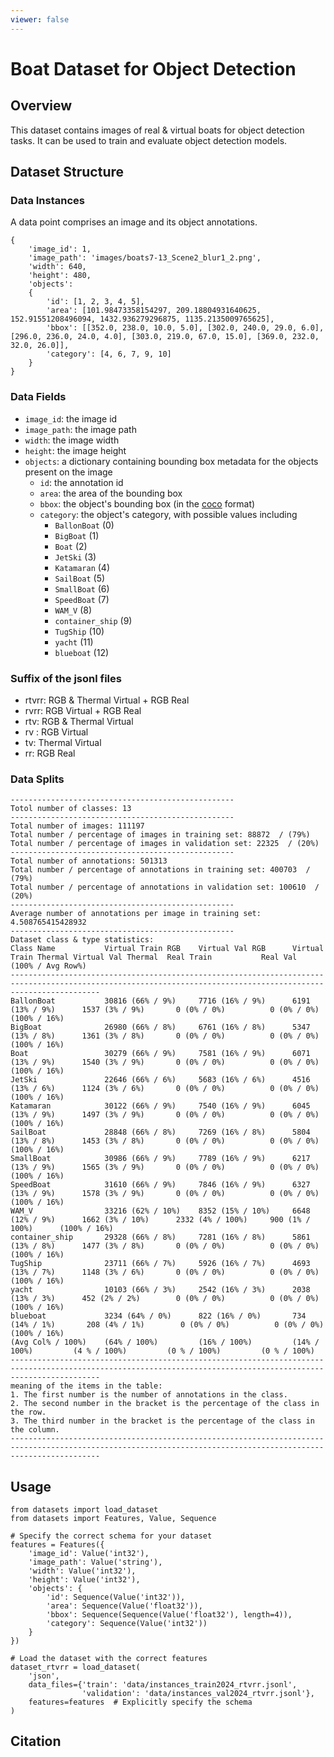 ```yaml
---
viewer: false
---
```


# Boat Dataset for Object Detection

## Overview
This dataset contains images of real & virtual boats for object detection tasks. It can be used to train and evaluate object detection models.

## Dataset Structure

### Data Instances

A data point comprises an image and its object annotations.

```
{
    'image_id': 1, 
    'image_path': 'images/boats7-13_Scene2_blur1_2.png', 
    'width': 640, 
    'height': 480, 
    'objects': 
    {
        'id': [1, 2, 3, 4, 5], 
        'area': [101.98473358154297, 209.18804931640625, 152.91551208496094, 1432.936279296875, 1135.2135009765625], 
        'bbox': [[352.0, 238.0, 10.0, 5.0], [302.0, 240.0, 29.0, 6.0], [296.0, 236.0, 24.0, 4.0], [303.0, 219.0, 67.0, 15.0], [369.0, 232.0, 32.0, 26.0]], 
        'category': [4, 6, 7, 9, 10]
    }
}
```

### Data Fields

- `image_id`: the image id
- `image_path`: the image path
- `width`: the image width
- `height`: the image height
- `objects`: a dictionary containing bounding box metadata for the objects present on the image
  - `id`: the annotation id
  - `area`: the area of the bounding box
  - `bbox`: the object's bounding box (in the [coco](https://albumentations.ai/docs/getting_started/bounding_boxes_augmentation/#coco) format)
  - `category`: the object's category, with possible values including 
    - `BallonBoat` (0)
    - `BigBoat` (1)
    - `Boat` (2)
    - `JetSki` (3)
    - `Katamaran` (4)
    - `SailBoat` (5)
    - `SmallBoat` (6)
    - `SpeedBoat` (7)
    - `WAM_V` (8)
    - `container_ship` (9)
    - `TugShip` (10)
    - `yacht` (11)
    - `blueboat` (12)

### Suffix of the jsonl files

- rtvrr: RGB & Thermal Virtual + RGB Real
- rvrr: RGB Virtual + RGB Real
- rtv: RGB & Thermal Virtual
- rv : RGB Virtual
- tv: Thermal Virtual
- rr: RGB Real
  
### Data Splits

```
--------------------------------------------------
Totol number of classes: 13
--------------------------------------------------
Total number of images: 111197
Total number / percentage of images in training set: 88872  / (79%)
Total number / percentage of images in validation set: 22325  / (20%)
--------------------------------------------------
Total number of annotations: 501313
Total number / percentage of annotations in training set: 400703  / (79%)
Total number / percentage of annotations in validation set: 100610  / (20%)
--------------------------------------------------
Average number of annotations per image in training set: 4.508765415428932
--------------------------------------------------
Dataset class & type statistics:
Class Name           Virtual Train RGB    Virtual Val RGB      Virtual Train Thermal Virtual Val Thermal  Real Train           Real Val             (100% / Avg Row%)   
----------------------------------------------------------------------------------------------------------------------------------------------------------------
BallonBoat           30816 (66% / 9%)     7716 (16% / 9%)      6191 (13% / 9%)      1537 (3% / 9%)       0 (0% / 0%)          0 (0% / 0%)          (100% / 16%)
BigBoat              26980 (66% / 8%)     6761 (16% / 8%)      5347 (13% / 8%)      1361 (3% / 8%)       0 (0% / 0%)          0 (0% / 0%)          (100% / 16%)
Boat                 30279 (66% / 9%)     7581 (16% / 9%)      6071 (13% / 9%)      1540 (3% / 9%)       0 (0% / 0%)          0 (0% / 0%)          (100% / 16%)
JetSki               22646 (66% / 6%)     5683 (16% / 6%)      4516 (13% / 6%)      1124 (3% / 6%)       0 (0% / 0%)          0 (0% / 0%)          (100% / 16%)
Katamaran            30122 (66% / 9%)     7540 (16% / 9%)      6045 (13% / 9%)      1497 (3% / 9%)       0 (0% / 0%)          0 (0% / 0%)          (100% / 16%)
SailBoat             28848 (66% / 8%)     7269 (16% / 8%)      5804 (13% / 8%)      1453 (3% / 8%)       0 (0% / 0%)          0 (0% / 0%)          (100% / 16%)
SmallBoat            30986 (66% / 9%)     7789 (16% / 9%)      6217 (13% / 9%)      1565 (3% / 9%)       0 (0% / 0%)          0 (0% / 0%)          (100% / 16%)
SpeedBoat            31610 (66% / 9%)     7846 (16% / 9%)      6327 (13% / 9%)      1578 (3% / 9%)       0 (0% / 0%)          0 (0% / 0%)          (100% / 16%)
WAM_V                33216 (62% / 10%)    8352 (15% / 10%)     6648 (12% / 9%)      1662 (3% / 10%)      2332 (4% / 100%)     900 (1% / 100%)      (100% / 16%)
container_ship       29328 (66% / 8%)     7281 (16% / 8%)      5861 (13% / 8%)      1477 (3% / 8%)       0 (0% / 0%)          0 (0% / 0%)          (100% / 16%)
TugShip              23711 (66% / 7%)     5926 (16% / 7%)      4693 (13% / 7%)      1148 (3% / 6%)       0 (0% / 0%)          0 (0% / 0%)          (100% / 16%)
yacht                10103 (66% / 3%)     2542 (16% / 3%)      2038 (13% / 3%)      452 (2% / 2%)        0 (0% / 0%)          0 (0% / 0%)          (100% / 16%)
blueboat             3234 (64% / 0%)      822 (16% / 0%)       734 (14% / 1%)       208 (4% / 1%)        0 (0% / 0%)          0 (0% / 0%)          (100% / 16%)
(Avg Col% / 100%)    (64% / 100%)         (16% / 100%)         (14% / 100%)         (4 % / 100%)         (0 % / 100%)         (0 % / 100%)        
----------------------------------------------------------------------------------------------------------------------------------------------------------------
meaning of the items in the table:
1. The first number is the number of annotations in the class.
2. The second number in the bracket is the percentage of the class in the row.
3. The third number in the bracket is the percentage of the class in the column.
----------------------------------------------------------------------------------------------------------------------------------------------------------------
```


## Usage
```
from datasets import load_dataset
from datasets import Features, Value, Sequence

# Specify the correct schema for your dataset
features = Features({
    'image_id': Value('int32'),
    'image_path': Value('string'),
    'width': Value('int32'),
    'height': Value('int32'),
    'objects': {
        'id': Sequence(Value('int32')),
        'area': Sequence(Value('float32')),
        'bbox': Sequence(Sequence(Value('float32'), length=4)),
        'category': Sequence(Value('int32'))
    }
})

# Load the dataset with the correct features
dataset_rtvrr = load_dataset(
    'json', 
    data_files={'train': 'data/instances_train2024_rtvrr.jsonl', 
                'validation': 'data/instances_val2024_rtvrr.jsonl'},
    features=features  # Explicitly specify the schema
)
```

## Citation


